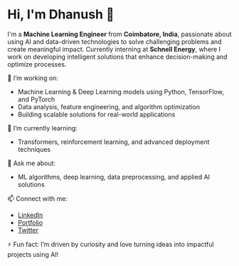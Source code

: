 # Hi, I'm Dhanush 👋

I'm a **Machine Learning Engineer** from **Coimbatore, India**, passionate about using AI and data-driven technologies to solve challenging problems and create meaningful impact. Currently interning at **Schnell Energy**, where I work on developing intelligent solutions that enhance decision-making and optimize processes.

🔭 I’m working on:
- Machine Learning & Deep Learning models using Python, TensorFlow, and PyTorch
- Data analysis, feature engineering, and algorithm optimization
- Building scalable solutions for real-world applications

🌱 I’m currently learning:
- Transformers, reinforcement learning, and advanced deployment techniques

💬 Ask me about:
- ML algorithms, deep learning, data preprocessing, and applied AI solutions

📫 Connect with me:
- [LinkedIn](https://www.linkedin.com/in/dhanush-rv-365b3b184/)
- [Portfolio](https://dhanushrv.vercel.app)
- [Twitter](https://x.com/RVDhanush2)

⚡ Fun fact: I’m driven by curiosity and love turning ideas into impactful projects using AI!
